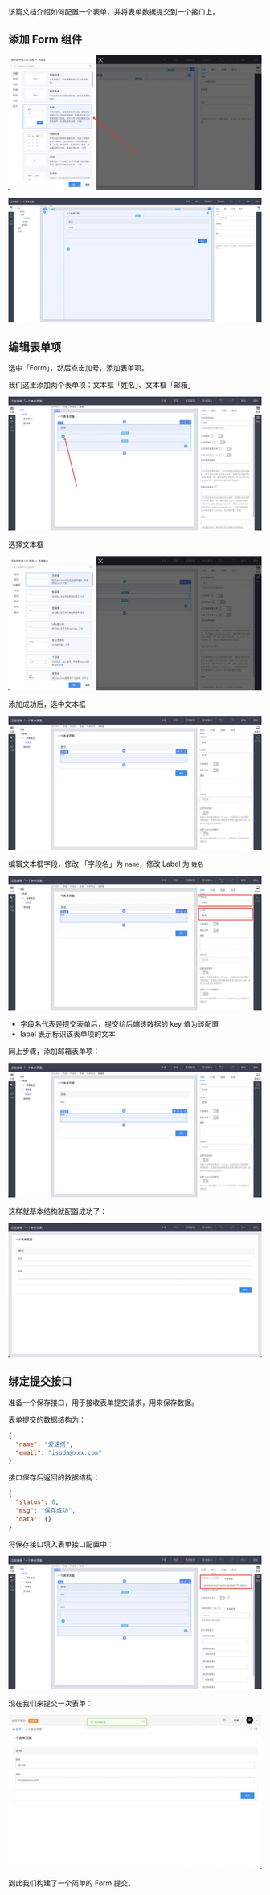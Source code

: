 该篇文档介绍如何配置一个表单，并将表单数据提交到一个接口上。

## 添加 Form 组件

![image.png](../static/img/最佳实践/配置一个表单/image_d70800d.png)

![image.png](../static/img/最佳实践/配置一个表单/image_b81c61d.png)

## 编辑表单项

选中「Form」，然后点击加号，添加表单项。

我们这里添加两个表单项：文本框「姓名」、文本框「邮箱」

![image.png](../static/img/最佳实践/配置一个表单/image_63106ff.png)

选择文本框

![image.png](../static/img/最佳实践/配置一个表单/image_7916426.png)

添加成功后，选中文本框

![image.png](../static/img/最佳实践/配置一个表单/image_22ef73b.png)

编辑文本框字段，修改 「字段名」为 `name`，修改 Label 为 `姓名`

![image.png](../static/img/最佳实践/配置一个表单/image_4559710.png)

- 字段名代表是提交表单后，提交给后端该数据的 key 值为该配置
- label 表示标识该表单项的文本

同上步骤，添加邮箱表单项：

![image.png](../static/img/最佳实践/配置一个表单/image_372998f.png)

这样就基本结构就配置成功了：

![image.png](../static/img/最佳实践/配置一个表单/image_2779985.png)

## 绑定提交接口

准备一个保存接口，用于接收表单提交请求，用来保存数据。

表单提交的数据结构为：

```json
{
  "name": "爱速搭",
  "email": "isuda@xxx.com"
}
```

接口保存后返回的数据结构：

```json
{
  "status": 0,
  "msg": "保存成功",
  "data": {}
}
```

将保存接口填入表单接口配置中：

![image.png](../static/img/最佳实践/配置一个表单/image_bf290a6.png)

现在我们来提交一次表单：

![image.png](../static/img/最佳实践/配置一个表单/image_fafc1a8.png)

到此我们构建了一个简单的 Form 提交。
